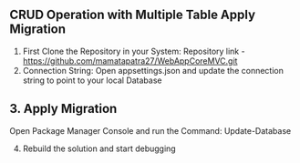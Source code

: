 ## CRUD Operation with Multiple Table Apply Migration  
1. First Clone the Repository in your System: 
      Repository link - https://github.com/mamatapatra27/WebAppCoreMVC.git
2. Connection String: 
      Open appsettings.json and update the connection string to point to your local Database
##  3. Apply Migration
   Open Package Manager Console and run the Command: 
   Update-Database  
   
4. Rebuild the solution and start debugging
